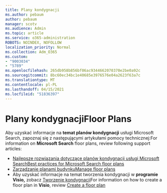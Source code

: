 ```yaml
---
title: Plany kondygnacji
ms.author: pebaum
author: pebaum
manager: scotv
ms.audience: Admin
ms.topic: article
ms.service: o365-administration
ROBOTS: NOINDEX, NOFOLLOW
localization_priority: Normal
ms.collection: Adm_O365
ms.custom:
- "9003034"
- "5789"
ms.openlocfilehash: 265db958b856bf06ac9344662070370e2be0a92c
ms.sourcegitcommit: 8bc60ec34bc1e40685e3976576e04a2623f63a7c
ms.translationtype: MT
ms.contentlocale: pl-PL
ms.lasthandoff: 04/15/2021
ms.locfileid: "51836397"
---
```

# <a name="floor-plans"></a><span data-ttu-id="200a1-102">Plany kondygnacji</span><span class="sxs-lookup"><span data-stu-id="200a1-102">Floor Plans</span></span>

<span data-ttu-id="200a1-103">Aby uzyskać informacje na **temat planów kondygnacji**  usługi Microsoft Search, zapoznaj się z następującymi artykułami pomocy technicznej:</span><span class="sxs-lookup"><span data-stu-id="200a1-103">For information on **Microsoft Search**  floor plans, review following support articles:</span></span>
- [<span data-ttu-id="200a1-104">Najlepsze rozwiązania dotyczące planów kondygnacji usługi Microsoft Search</span><span class="sxs-lookup"><span data-stu-id="200a1-104">Best practices for Microsoft Search floor plans</span></span>](https://docs.microsoft.com/microsoftsearch/floorplans-bestpractices)  
- [<span data-ttu-id="200a1-105">Zarządzanie planami budynku</span><span class="sxs-lookup"><span data-stu-id="200a1-105">Manage floor plans</span></span>](https://docs.microsoft.com/microsoftsearch/manage-floorplans)  
- <span data-ttu-id="200a1-106">Aby uzyskać informacje na temat tworzenia kondygnacji w  **programie Visio,** zobacz [Tworzenie kondygnacji](https://support.office.com/article/create-a-floor-plan-ec17da08-64aa-4ead-9b9b-35e821645791)</span><span class="sxs-lookup"><span data-stu-id="200a1-106">For information on how to create a floor plan in  **Visio**, review [Create a floor plan](https://support.office.com/article/create-a-floor-plan-ec17da08-64aa-4ead-9b9b-35e821645791)</span></span>